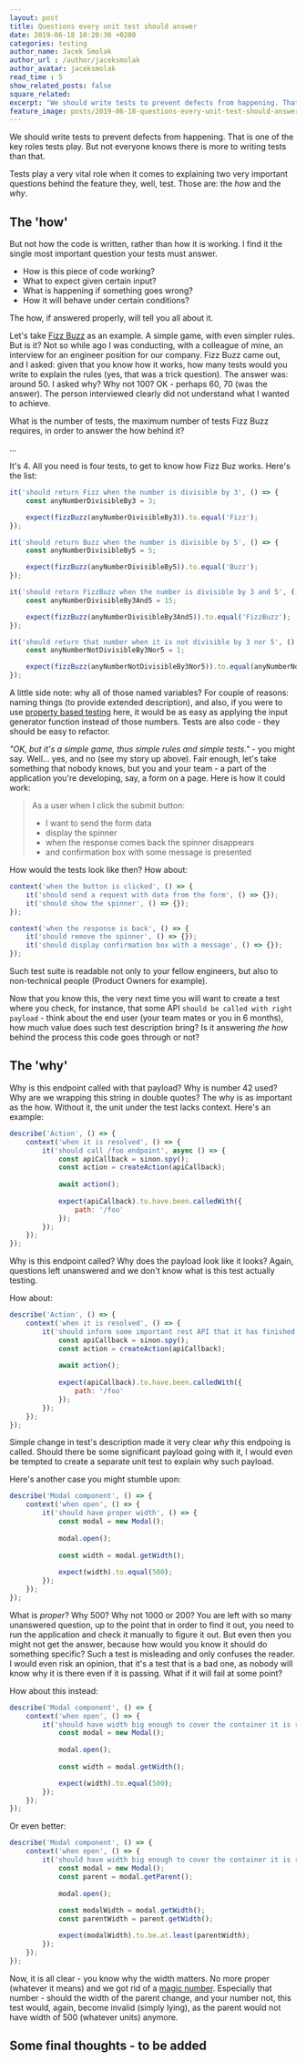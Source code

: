 ```yaml
---
layout: post
title: Questions every unit test should answer
date: 2019-06-18 10:20:30 +0200
categories: testing
author_name: Jacek Smolak
author_url : /author/jaceksmolak
author_avatar: jaceksmolak
read_time : 5
show_related_posts: false
square_related:
excerpt: "We should write tests to prevent defects from happening. That is one of the key roles tests play. But not everyone knows there is more to writing tests than that."
feature_image: posts/2019-06-18-questions-every-unit-test-should-answer/poster.jpg
---
```


We should write tests to prevent defects from happening. That is one of the key roles tests play. But not everyone knows there is more to writing tests than that.

Tests play a very vital role when it comes to explaining two very important questions behind the feature they, well, test. Those are: the _how_ and the _why_.

## The 'how'

But not how the code is written, rather than how it is working. I find it the single most important question your tests must answer. 

 - How is this piece of code working?
 - What to expect given certain input?
 - What is happening if something goes wrong?
 - How it will behave under certain conditions?
 
The how, if answered properly, will tell you all about it.

Let's take [Fizz Buzz](https://en.wikipedia.org/wiki/Fizz_buzz) as an example. A simple game, with even simpler rules. But is it? Not so while ago I was conducting, with a colleague of mine, an interview for an engineer position for our company. Fizz Buzz came out, and I asked: given that you know how it works, how many tests would you write to explain the rules (yes, that was a trick question). The answer was: around 50. I asked why? Why not 100? OK - perhaps 60, 70 (was the answer). The person interviewed clearly did not understand what I wanted to achieve.

What is the number of tests, the maximum number of tests Fizz Buzz requires, in order to answer the how behind it?

…

It's 4. All you need is four tests, to get to know how Fizz Buz works. Here's the list:

```javascript
it('should return Fizz when the number is divisible by 3', () => {
    const anyNumberDivisibleBy3 = 3;

    expect(fizzBuzz(anyNumberDivisibleBy3)).to.equal('Fizz');
});

it('should return Buzz when the number is divisible by 5', () => {
    const anyNumberDivisibleBy5 = 5;

    expect(fizzBuzz(anyNumberDivisibleBy5)).to.equal('Buzz');
});

it('should return FizzBuzz when the number is divisible by 3 and 5', () => {
    const anyNumberDivisibleBy3And5 = 15;

    expect(fizzBuzz(anyNumberDivisibleBy3And5)).to.equal('FizzBuzz');
});

it('should return that number when it is not divisible by 3 nor 5', () => {
    const anyNumberNotDivisibleBy3Nor5 = 1;

    expect(fizzBuzz(anyNumberNotDivisibleBy3Nor5)).to.equal(anyNumberNotDivisibleBy3Nor5);
});
```

A little side note: why all of those named variables? For couple of reasons: naming things (to provide extended description), and also, if you were to use [property based testing](https://techblog.holidaycheck.com/post/2017/07/25/property-based-testing-in-javascript) here, it would be as easy as applying the input generator function instead of those numbers. Tests are also code - they should be easy to refactor.

_"OK, but it's a simple game, thus simple rules and simple tests."_ - you might say. Well… yes, and no (see my story up above). Fair enough, let's take something that nobody knows, but you and your team - a part of the application you're developing, say, a form on a page. Here is how it could work:

> As a user when I click the submit button:
>
> - I want to send the form data
> - display the spinner
> - when the response comes back the spinner disappears
> - and confirmation box with some message is presented

How would the tests look like then? How about:

```javascript
context('when the button is clicked', () => {
    it('should send a request with data from the form', () => {});
    it('should show the spinner', () => {});
});

context('when the response is back', () => {
    it('should remove the spinner', () => {});
    it('should display confirmation box with a message', () => {});
});
```

Such test suite is readable not only to your fellow engineers, but also to non-technical people (Product Owners for example).

Now that you know this, the very next time you will want to create a test where you check, for instance, that some API `should be called with right payload` - think about the end user (your team mates or you in 6 months), how much value does such test description bring? Is it answering _the how_ behind the process this code goes through or not?

## The 'why'

Why is this endpoint called with that payload? Why is number 42 used? Why are we wrapping this string in double quotes? The why is as important as the how. Without it, the unit under the test lacks context. Here's an example:

```javascript
describe('Action', () => {
    context('when it is resolved', () => {
        it('should call /foo endpoint', async () => {
            const apiCallback = sinon.spy();
            const action = createAction(apiCallback);
            
            await action();
            
            expect(apiCallback).to.have.been.calledWith({
                path: '/foo'
            });
        });
    });
});
```

Why is this endpoint called? Why does the payload look like it looks? Again, questions left unanswered and we don't know what is this test actually testing.

How about:

```javascript
describe('Action', () => {
    context('when it is resolved', () => {
        it('should inform some important rest API that it has finished', async () => {
            const apiCallback = sinon.spy();
            const action = createAction(apiCallback);
            
            await action();
            
            expect(apiCallback).to.have.been.calledWith({
                path: '/foo'
            });
        });
    });
});
```

Simple change in test's description made it very clear _why_ this endpoing is called. Should there be some significant payload going with it, I would even be tempted to create a separate unit test to explain why such payload.

Here's another case you might stumble upon:

```javascript
describe('Modal component', () => {
    context('when open', () => {
        it('should have proper width', () => {
            const modal = new Modal();
            
            modal.open();
            
            const width = modal.getWidth();
        
            expect(width).to.equal(500);
        }); 
    });
});
```

What is _proper_? Why 500? Why not 1000 or 200? You are left with so many unanswered question, up to the point that in order to find it out, you need to run the application and check it manually to figure it out. But even then you might not get the answer, because how would you know it should do something specific? Such a test is misleading and only confuses the reader. I would even risk an opinion, that it's a test that is a bad one, as nobody will know why it is there even if it is passing. What if it will fail at some point?

How about this instead:

```javascript
describe('Modal component', () => {
    context('when open', () => {
        it('should have width big enough to cover the container it is rendered in', () => {
            const modal = new Modal();
                        
            modal.open();
            
            const width = modal.getWidth();

            expect(width).to.equal(500);
        });
    });
});
```

Or even better:

```javascript
describe('Modal component', () => {
    context('when open', () => {
        it('should have width big enough to cover the container it is rendered in', () => {
            const modal = new Modal();
            const parent = modal.getParent();
                        
            modal.open();
            
            const modalWidth = modal.getWidth();
            const parentWidth = parent.getWidth();

            expect(modalWidth).to.be.at.least(parentWidth);
        });
    });
});
```

Now, it is all clear - you know why the width matters. No more proper (whatever it means) and we got rid of a [magic number](https://en.wikipedia.org/wiki/Magic_number_(programming)). Especially that number - should the width of the parent change, and your number not, this test would, again, become invalid (simply lying), as the parent would not have width of 500 (whatever units) anymore.

## Some final thoughts - to be added
